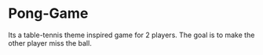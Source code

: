 # Pong-Game

Its a table-tennis theme inspired game for 2 players. The goal is to make the other player miss the ball.

